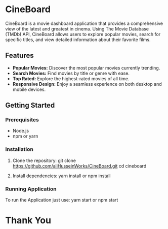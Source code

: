 # CineBoard

CineBoard is a movie dashboard application that provides a comprehensive view of the latest and greatest in cinema. Using The Movie Database (TMDb) API, CineBoard allows users to explore popular movies, search for specific titles, and view detailed information about their favorite films.

## Features

- **Popular Movies:** Discover the most popular movies currently trending.
- **Search Movies:** Find movies by title or genre with ease.
- **Top Rated:** Explore the highest-rated movies of all time.
- **Responsive Design:** Enjoy a seamless experience on both desktop and mobile devices.

## Getting Started

### Prerequisites

- Node.js
- npm or yarn

### Installation

1. Clone the repository:
   git clone https://github.com/aliHusseinWorks/CineBoard.git
   cd cineboard

2. Install dependencies:
   yarn install or npm install

### Running Application

To run the Application just use:
yarn start or npm start

# Thank You
